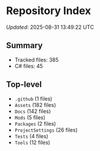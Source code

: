 # Repository Index

_Updated_: 2025-08-31 13:49:22 UTC

## Summary
- Tracked files: 385
- C# files: 45

## Top-level
- `.github` (1 files)
- `Assets` (182 files)
- `Docs` (142 files)
- `Mods` (5 files)
- `Packages` (2 files)
- `ProjectSettings` (26 files)
- `Tests` (4 files)
- `Tools` (12 files)
